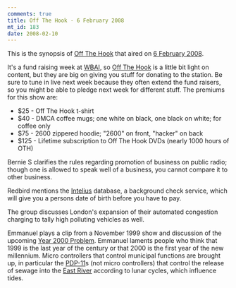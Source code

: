 ```yaml
--- 
comments: true
title: Off The Hook - 6 February 2008
mt_id: 183
date: 2008-02-10
---
```

This is the synopsis of [Off The Hook](http://www.2600.com/offthehook) that aired on [6 February 2008](http://www.2600.com/offthehook/2008/0208.html).

It's a fund raising week at [WBAI](http://www.wbai.org), so [Off The Hook](http://www.2600.com/offthehook) is a little bit light on content, but they are big on giving you stuff for donating to the station.  Be sure to tune in live next week because they often extend the fund raisers, so you might be able to pledge next week for different stuff.  The premiums for this show are:

<ul>
<li>$25 - Off The Hook t-shirt</li>
<li>$40 - DMCA coffee mugs; one white on black, one black on white; for coffee only</li>
<li>$75 - 2600 zippered hoodie; "2600" on front, "hacker" on back</li>
<li>$125 - Lifetime subscription to Off The Hook DVDs (nearly 1000 hours of OTH)</li>
</ul>

Bernie S clarifies the rules regarding promotion of business on public radio; though one is allowed to speak well of a business, you cannot compare it to other business.

Redbird mentions the [Intelius](http://www.intelius.com) database, a background check service, which will give you a persons date of birth before you have to pay.

The group discusses London's expansion of their automated congestion charging to tally high polluting vehicles as well.

Emmanuel plays a clip from a November 1999 show and discussion of the upcoming [Year 2000 Problem](http://en.wikipedia.org/wiki/Y2K).  Emmanuel laments people who think that 1999 is the last year of the century or that 2000 is the first year of the new millennium.  Micro controllers that control municipal functions are brought up, in particular the [PDP-11](http://en.wikipedia.org/wiki/PDP-11)s (not micro controllers) that control the release of sewage into the [East River](http://en.wikipedia.org/wiki/East_River) according to lunar cycles, which influence tides.
